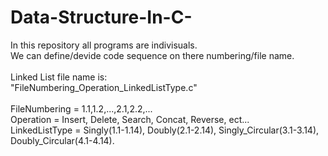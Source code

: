 # Data-Structure-In-C-
In this repository all programs are indivisuals.
<br>
We can define/devide code sequence on there numbering/file name.
<br><br>
Linked List file name is:<br> 
"FileNumbering_Operation_LinkedListType.c"
<br><br>
FileNumbering = 1.1,1.2,...,2.1,2.2,...
<br>
Operation = Insert, Delete, Search, Concat, Reverse, ect...
<br>
LinkedListType = Singly(1.1-1.14),
                 Doubly(2.1-2.14),
                 Singly_Circular(3.1-3.14),<br> 
                 Doubly_Circular(4.1-4.14).
